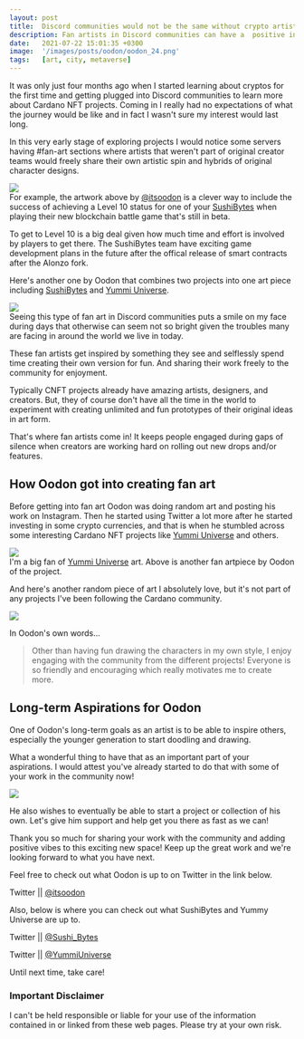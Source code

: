 ```yaml
---
layout: post
title:  Discord communities would not be the same without crypto artists like Oodon.
description: Fan artists in Discord communities can have a  positive influence in our enjoyment of exploring CNFT projects
date:   2021-07-22 15:01:35 +0300
image:  '/images/posts/oodon/oodon_24.png'
tags:   [art, city, metaverse]
---
```

It was only just four months ago when I started learning about cryptos for the first time and getting plugged into Discord communities to learn more about Cardano NFT projects. Coming in I really had no expectations of what the journey would be like and in fact I wasn't sure my interest would last long.

In this very early stage of exploring projects I would notice some servers having #fan-art sections where artists that weren't part of original creator teams would freely share their own artistic spin and hybrids of original character designs.

![](/images/posts/oodon/oodon_21.JPG)  
For example, the artwork above by [@itsoodon](https://twitter.com/itsoodon) is a clever way to include the success of achieving a Level 10 status for one of your [SushiBytes](https://www.sushibyte.io) when playing their new blockchain battle game that's still in beta.

To get to Level 10 is a big deal given how much time and effort is involved by players to get there. The SushiBytes team have exciting game development plans in the future after the offical release of smart contracts after the Alonzo fork.

Here's another one by Oodon that combines two projects into one art piece including [SushiBytes](https://www.sushibyte.io) and [Yummi Universe](https://yummiuniverse.com). 

![](/images/posts/oodon/oodon_22.JPG)  
Seeing this type of fan art in Discord communities puts a smile on my face during days that otherwise can seem not so bright given the troubles many are facing in around the world we live in today. 

These fan artists get inspired by something they see and selflessly spend time creating their own version for fun. And sharing their work freely to the community for enjoyment. 

Typically CNFT projects already have amazing artists, designers, and creators. But, they of course don't have all the time in the world to experiment with creating unlimited and fun prototypes of their original ideas in art form. 

That's where fan artists come in! It keeps people engaged during gaps of silence when creators are working hard on rolling out new drops and/or features. 

## How Oodon got into creating fan art
Before getting into fan art Oodon was doing random art and posting his work on Instagram. Then he started using Twitter a lot more after he started investing in some crypto currencies, and that is when he stumbled across some interesting Cardano NFT projects like [Yummi Universe](https://yummiuniverse.com) and others.

![](/images/posts/oodon/oodon_23.JPG)  
I'm a big fan of [Yummi Universe](https://yummiuniverse.com) art. Above is another fan artpiece by Oodon of the project. 

And here's another random piece of art I absolutely love, but it's not part of any projects I've been following the Cardano community. 

![](/images/posts/oodon/oodon_4.jpeg)  

In Oodon's own words...

> Other than having fun drawing the characters in my own style, I enjoy engaging with the community from the different projects! Everyone is so friendly and encouraging which really motivates me to create more.

## Long-term Aspirations for Oodon
One of Oodon's long-term goals as an artist is to be able to inspire others, especially the younger generation to start doodling and drawing. 

What a wonderful thing to have that as an important part of your aspirations. I would attest you've already started to do that with some of your work in the community now! 

![](/images/posts/oodon/oodon_5.jpeg)  

He also wishes to eventually be able to start a project or collection of his own. Let's give him support and help get you there as fast as we can!  

Thank you so much for sharing your work with the community and adding positive vibes to this exciting new space! Keep up the great work and we're looking forward to what you have next. 

Feel free to check out what Oodon is up to on Twitter in the link below. 

Twitter || [@itsoodon](https://twitter.com/itsoodon) 

Also, below is where you can check out what SushiBytes and Yummy Universe are up to.

Twitter || [@Sushi_Bytes](https://twitter.com/Sushi_Bytes)  

Twitter || [@YummiUniverse](https://twitter.com/YummiUniverse)  

Until next time, take care! 

### Important Disclaimer
I can't be held responsible or liable for your use of the information contained in or linked from these web pages. Please try at your own risk.

